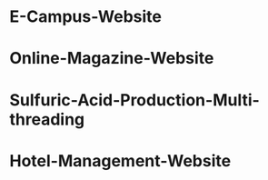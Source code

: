 # E-Campus-Website
# Online-Magazine-Website
# Sulfuric-Acid-Production-Multi-threading
# Hotel-Management-Website
